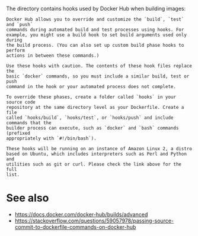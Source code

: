 The directory contains hooks used by Docker Hub when building images:

    Docker Hub allows you to override and customize the `build`, `test` and `push`
    commands during automated build and test processes using hooks. For
    example, you might use a build hook to set build arguments used only during
    the build process. (You can also set up custom build phase hooks to perform
    actions in between these commands.)

    Use these hooks with caution. The contents of these hook files replace the
    basic `docker` commands, so you must include a similar build, test or push
    command in the hook or your automated process does not complete.

    To override these phases, create a folder called `hooks` in your source code
    repository at the same directory level as your Dockerfile. Create a file
    called `hooks/build`, `hooks/test`, or `hooks/push` and include commands that the
    builder process can execute, such as `docker` and `bash` commands (prefixed
    appropriately with `#!/bin/bash`).

    These hooks will be running on an instance of Amazon Linux 2, a distro
    based on Ubuntu, which includes interpreters such as Perl and Python and
    utilities such as git or curl. Please check the link above for the full
    list.

# See also

* https://docs.docker.com/docker-hub/builds/advanced
* https://stackoverflow.com/questions/59057978/passing-source-commit-to-dockerfile-commands-on-docker-hub
